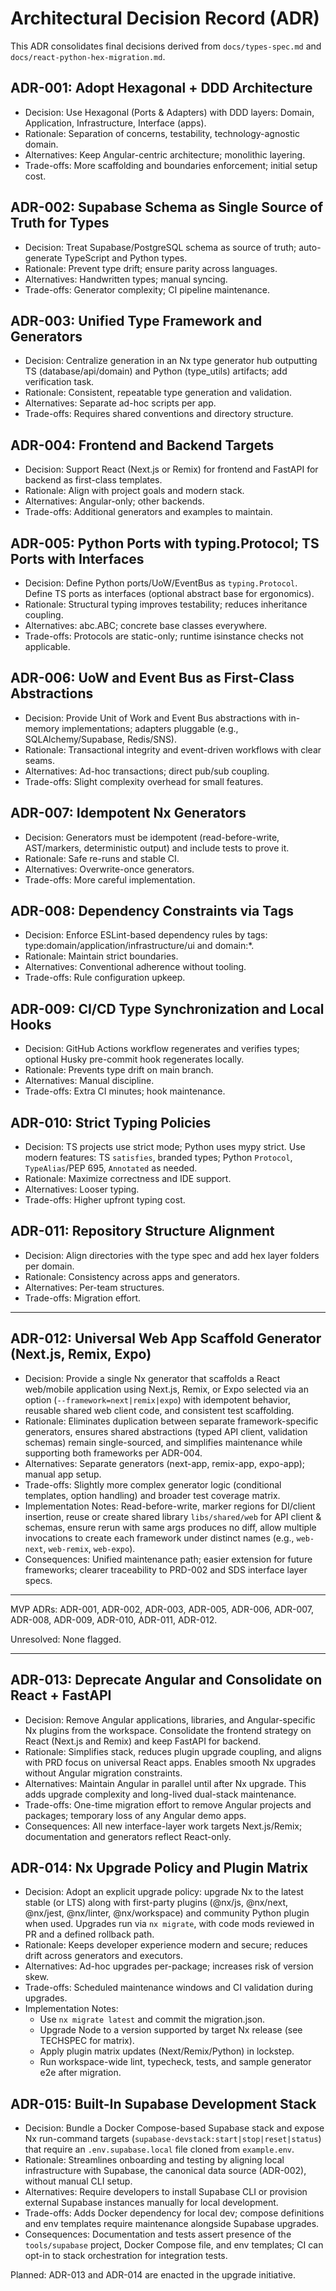 # Architectural Decision Record (ADR)

This ADR consolidates final decisions derived from `docs/types-spec.md` and `docs/react-python-hex-migration.md`.

## ADR-001: Adopt Hexagonal + DDD Architecture
- Decision: Use Hexagonal (Ports & Adapters) with DDD layers: Domain, Application, Infrastructure, Interface (apps).
- Rationale: Separation of concerns, testability, technology-agnostic domain.
- Alternatives: Keep Angular-centric architecture; monolithic layering.
- Trade-offs: More scaffolding and boundaries enforcement; initial setup cost.

## ADR-002: Supabase Schema as Single Source of Truth for Types
- Decision: Treat Supabase/PostgreSQL schema as source of truth; auto-generate TypeScript and Python types.
- Rationale: Prevent type drift; ensure parity across languages.
- Alternatives: Handwritten types; manual syncing.
- Trade-offs: Generator complexity; CI pipeline maintenance.

## ADR-003: Unified Type Framework and Generators
- Decision: Centralize generation in an Nx type generator hub outputting TS (database/api/domain) and Python (type_utils) artifacts; add verification task.
- Rationale: Consistent, repeatable type generation and validation.
- Alternatives: Separate ad-hoc scripts per app.
- Trade-offs: Requires shared conventions and directory structure.

## ADR-004: Frontend and Backend Targets
- Decision: Support React (Next.js or Remix) for frontend and FastAPI for backend as first-class templates.
- Rationale: Align with project goals and modern stack.
- Alternatives: Angular-only; other backends.
- Trade-offs: Additional generators and examples to maintain.

## ADR-005: Python Ports with typing.Protocol; TS Ports with Interfaces
- Decision: Define Python ports/UoW/EventBus as `typing.Protocol`. Define TS ports as interfaces (optional abstract base for ergonomics).
- Rationale: Structural typing improves testability; reduces inheritance coupling.
- Alternatives: abc.ABC; concrete base classes everywhere.
- Trade-offs: Protocols are static-only; runtime isinstance checks not applicable.

## ADR-006: UoW and Event Bus as First-Class Abstractions
- Decision: Provide Unit of Work and Event Bus abstractions with in-memory implementations; adapters pluggable (e.g., SQLAlchemy/Supabase, Redis/SNS).
- Rationale: Transactional integrity and event-driven workflows with clear seams.
- Alternatives: Ad-hoc transactions; direct pub/sub coupling.
- Trade-offs: Slight complexity overhead for small features.

## ADR-007: Idempotent Nx Generators
- Decision: Generators must be idempotent (read-before-write, AST/markers, deterministic output) and include tests to prove it.
- Rationale: Safe re-runs and stable CI.
- Alternatives: Overwrite-once generators.
- Trade-offs: More careful implementation.

## ADR-008: Dependency Constraints via Tags
- Decision: Enforce ESLint-based dependency rules by tags: type:domain/application/infrastructure/ui and domain:*.
- Rationale: Maintain strict boundaries.
- Alternatives: Conventional adherence without tooling.
- Trade-offs: Rule configuration upkeep.

## ADR-009: CI/CD Type Synchronization and Local Hooks
- Decision: GitHub Actions workflow regenerates and verifies types; optional Husky pre-commit hook regenerates locally.
- Rationale: Prevents type drift on main branch.
- Alternatives: Manual discipline.
- Trade-offs: Extra CI minutes; hook maintenance.

## ADR-010: Strict Typing Policies
- Decision: TS projects use strict mode; Python uses mypy strict. Use modern features: TS `satisfies`, branded types; Python `Protocol`, `TypeAlias`/PEP 695, `Annotated` as needed.
- Rationale: Maximize correctness and IDE support.
- Alternatives: Looser typing.
- Trade-offs: Higher upfront typing cost.

## ADR-011: Repository Structure Alignment
- Decision: Align directories with the type spec and add hex layer folders per domain.
- Rationale: Consistency across apps and generators.
- Alternatives: Per-team structures.
- Trade-offs: Migration effort.

---

## ADR-012: Universal Web App Scaffold Generator (Next.js, Remix, Expo)
- Decision: Provide a single Nx generator that scaffolds a React web/mobile application using Next.js, Remix, or Expo selected via an option (`--framework=next|remix|expo`) with idempotent behavior, reusable shared web client code, and consistent test scaffolding.
- Rationale: Eliminates duplication between separate framework-specific generators, ensures shared abstractions (typed API client, validation schemas) remain single-sourced, and simplifies maintenance while supporting both frameworks per ADR-004.
- Alternatives: Separate generators (next-app, remix-app, expo-app); manual app setup.
- Trade-offs: Slightly more complex generator logic (conditional templates, option handling) and broader test coverage matrix.
- Implementation Notes: Read-before-write, marker regions for DI/client insertion, reuse or create shared library `libs/shared/web` for API client & schemas, ensure rerun with same args produces no diff, allow multiple invocations to create each framework under distinct names (e.g., `web-next`, `web-remix`, `web-expo`).
- Consequences: Unified maintenance path; easier extension for future frameworks; clearer traceability to PRD-002 and SDS interface layer specs.

---

MVP ADRs: ADR-001, ADR-002, ADR-003, ADR-005, ADR-006, ADR-007, ADR-008, ADR-009, ADR-010, ADR-011, ADR-012.

Unresolved: None flagged.

---

## ADR-013: Deprecate Angular and Consolidate on React + FastAPI
- Decision: Remove Angular applications, libraries, and Angular-specific Nx plugins from the workspace. Consolidate the frontend strategy on React (Next.js and Remix) and keep FastAPI for backend.
- Rationale: Simplifies stack, reduces plugin upgrade coupling, and aligns with PRD focus on universal React apps. Enables smooth Nx upgrades without Angular migration constraints.
- Alternatives: Maintain Angular in parallel until after Nx upgrade. This adds upgrade complexity and long-lived dual-stack maintenance.
- Trade-offs: One-time migration effort to remove Angular projects and packages; temporary loss of any Angular demo apps.
- Consequences: All new interface-layer work targets Next.js/Remix; documentation and generators reflect React-only.

## ADR-014: Nx Upgrade Policy and Plugin Matrix
- Decision: Adopt an explicit upgrade policy: upgrade Nx to the latest stable (or LTS) along with first-party plugins (@nx/js, @nx/next, @nx/jest, @nx/linter, @nx/workspace) and community Python plugin when used. Upgrades run via `nx migrate`, with code mods reviewed in PR and a defined rollback path.
- Rationale: Keeps developer experience modern and secure; reduces drift across generators and executors.
- Alternatives: Ad-hoc upgrades per-package; increases risk of version skew.
- Trade-offs: Scheduled maintenance windows and CI validation during upgrades.
- Implementation Notes:
  - Use `nx migrate latest` and commit the migration.json.
  - Upgrade Node to a version supported by target Nx release (see TECHSPEC for matrix).
  - Apply plugin matrix updates (Next/Remix/Python) in lockstep.
  - Run workspace-wide lint, typecheck, tests, and sample generator e2e after migration.

## ADR-015: Built-In Supabase Development Stack
- Decision: Bundle a Docker Compose-based Supabase stack and expose Nx run-command targets (`supabase-devstack:start|stop|reset|status`) that require an `.env.supabase.local` file cloned from `example.env`.
- Rationale: Streamlines onboarding and testing by aligning local infrastructure with Supabase, the canonical data source (ADR-002), without manual CLI setup.
- Alternatives: Require developers to install Supabase CLI or provision external Supabase instances manually for local development.
- Trade-offs: Adds Docker dependency for local dev; compose definitions and env templates require maintenance alongside Supabase upgrades.
- Consequences: Documentation and tests assert presence of the `tools/supabase` project, Docker Compose file, and env templates; CI can opt-in to stack orchestration for integration tests.

Planned: ADR-013 and ADR-014 are enacted in the upgrade initiative.
